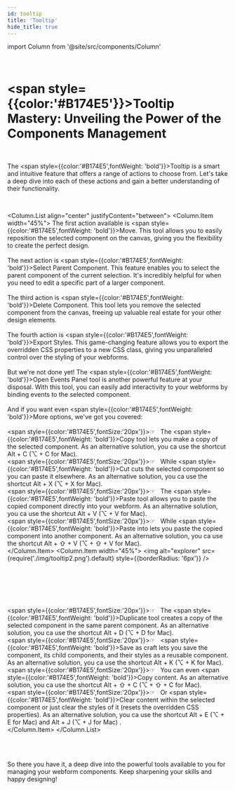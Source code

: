 ```yaml
---
id: tooltip
title: 'Tooltip'
hide_title: true
---
```

import Column from '@site/src/components/Column'

<br />

# <span style={{color:'#B174E5'}}>Tooltip Mastery: Unveiling the Power of the Components Management</span>

<br />

The <span style={{color:'#B174E5',fontWeight: 'bold'}}>Tooltip</span> is a smart and intuitive feature that offers a range of actions to choose from. Let's take a deep dive into each of these actions and gain a better understanding of their functionality.

<br />

<Column.List align="center" justifyContent="between">
	<Column.Item width="45%">
        The first action available is <span style={{color:'#B174E5',fontWeight: 'bold'}}>Move</span>. This tool allows you to easily reposition the selected component on the canvas, giving you the flexibility to create the perfect design.
        <br />        <br />
        The next action is <span style={{color:'#B174E5',fontWeight: 'bold'}}>Select Parent Component</span>. This feature enables you to select the parent component of the current selection. It's incredibly helpful for when you need to edit a specific part of a larger component.
        <br />        <br />
        The third action is <span style={{color:'#B174E5',fontWeight: 'bold'}}>Delete Component</span>. This tool lets you remove the selected component from the canvas, freeing up valuable real estate for your other design elements.
        <br />        <br />
        The fourth action is <span style={{color:'#B174E5',fontWeight: 'bold'}}>Export Styles</span>. This game-changing feature allows you to export the overridden CSS properties to a new CSS class, giving you unparalleled control over the styling of your webforms.
        <br />        <br />
        But we're not done yet! The <span style={{color:'#B174E5',fontWeight: 'bold'}}>Open Events Panel</span> tool is another powerful feature at your disposal. With this tool, you can easily add interactivity to your webforms by binding events to the selected component.
        <br />        <br />
        And if you want even <span style={{color:'#B174E5',fontWeight: 'bold'}}>More options</span>, we've got you covered:<br /><br />
        <span style={{color:'#B174E5',fontSize:'20px'}}>&#9758; &nbsp;</span> The <span style={{color:'#B174E5',fontWeight: 'bold'}}>Copy</span> tool lets you make a copy of the selected component. As an alternative solution, you ca use the shortcut Alt + C (⌥ + C for Mac). <br />
        <span style={{color:'#B174E5',fontSize:'20px'}}>&#9758; &nbsp;</span> While <span style={{color:'#B174E5',fontWeight: 'bold'}}>Cut</span> cuts the selected component so you can paste it elsewhere. As an alternative solution, you ca use the shortcut Alt + X (⌥ + X for Mac).<br />
        <span style={{color:'#B174E5',fontSize:'20px'}}>&#9758; &nbsp;</span> The <span style={{color:'#B174E5',fontWeight: 'bold'}}>Paste</span> tool allows you to paste the copied component directly into your webform. As an alternative solution, you ca use the shortcut Alt + V (⌥ + V for Mac).<br />
        <span style={{color:'#B174E5',fontSize:'20px'}}>&#9758; &nbsp;</span> While <span style={{color:'#B174E5',fontWeight: 'bold'}}>Paste into</span> lets you paste the copied component into another component. As an alternative solution, you ca use the shortcut Alt + ⇧ + V (⌥ + ⇧ + V for Mac).<br />
	</Column.Item>
	<Column.Item width="45%">
        <img alt="explorer" src={require('./img/tooltip2.png').default} style={{borderRadius: '6px'}} />
        <br /><br /><br /><br /><br /><br /><br />
        <span style={{color:'#B174E5',fontSize:'20px'}}>&#9758; &nbsp;</span> The <span style={{color:'#B174E5',fontWeight: 'bold'}}>Duplicate</span> tool creates a copy of the selected component in the same parent component. As an alternative solution, you ca use the shortcut Alt + D (⌥ + D for Mac).<br />
        <span style={{color:'#B174E5',fontSize:'20px'}}>&#9758; &nbsp;</span> <span style={{color:'#B174E5',fontWeight: 'bold'}}>Save as craft</span> lets you save the component, its child components, and their styles as a reusable component. As an alternative solution, you ca use the shortcut Alt + K (⌥ + K for Mac).<br />
        <span style={{color:'#B174E5',fontSize:'20px'}}>&#9758; &nbsp;</span> You can even <span style={{color:'#B174E5',fontWeight: 'bold'}}>Copy content</span>. As an alternative solution, you ca use the shortcut Alt + ⇧ + C (⌥ + ⇧ + C for Mac).<br />
        <span style={{color:'#B174E5',fontSize:'20px'}}>&#9758; &nbsp;</span> Or <span style={{color:'#B174E5',fontWeight: 'bold'}}>Clear content</span> within the selected component or just clear the styles of it (resets the overridden CSS properties). As an alternative solution, you ca use the shortcut Alt + E (⌥ + E for Mac) and Alt + J (⌥ + J for Mac) .<br />
	</Column.Item>
</Column.List>

<br />
<br />

So there you have it, a deep dive into the powerful tools available to you for managing your webform components. Keep sharpening your skills and happy designing!



